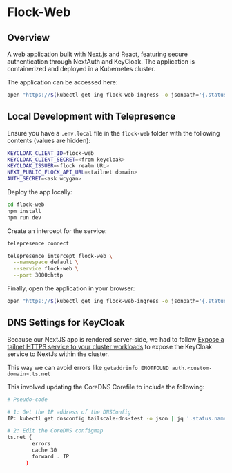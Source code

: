 # Flock-Web

## Overview

A web application built with Next.js and React, featuring secure authentication through NextAuth and KeyCloak. The application is containerized and deployed in a Kubernetes cluster.

The application can be accessed here:

```bash
open "https://$(kubectl get ing flock-web-ingress -o jsonpath='{.status.loadBalancer.ingress[0].hostname}')"
```

## Local Development with Telepresence

Ensure you have a `.env.local` file in the `flock-web` folder with the following contents (values are hidden):

```bash
KEYCLOAK_CLIENT_ID=flock-web
KEYCLOAK_CLIENT_SECRET=<from keycloak>
KEYCLOAK_ISSUER=<flock realm URL>
NEXT_PUBLIC_FLOCK_API_URL=<tailnet domain>
AUTH_SECRET=<ask wcygan>
```

Deploy the app locally:

```bash
cd flock-web
npm install
npm run dev
```

Create an intercept for the service:

```bash
telepresence connect

telepresence intercept flock-web \
  --namespace default \
  --service flock-web \
  --port 3000:http
```

Finally, open the application in your browser:

```bash
open "https://$(kubectl get ing flock-web-ingress -o jsonpath='{.status.loadBalancer.ingress[0].hostname}')"
```

## DNS Settings for KeyCloak

Because our NextJS app is rendered server-side, we had to follow [Expose a tailnet HTTPS service to your cluster workloads](https://tailscale.com/kb/1438/kubernetes-operator-cluster-egress#expose-a-tailnet-https-service-to-your-cluster-workloads) to expose the KeyCloak service to NextJs within the cluster.

This way we can avoid errors like `getaddrinfo ENOTFOUND auth.<custom-domain>.ts.net`

This involved updating the CoreDNS Corefile to include the following:

```bash
# Pseudo-code

# 1: Get the IP address of the DNSConfig
IP: kubectl get dnsconfig tailscale-dns-test -o json | jq '.status.nameserver.ip' -r | pbcopy

# 2: Edit the CoreDNS configmap
ts.net {
        errors
        cache 30
        forward . IP
      }
```